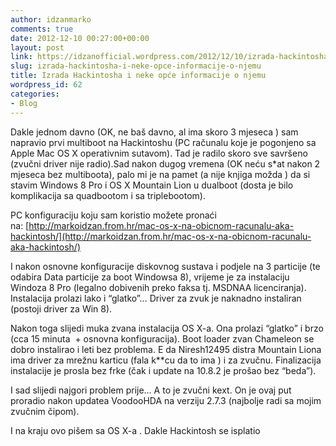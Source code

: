 ```yaml
---
author: idzanmarko
comments: true
date: 2012-12-10 00:27:00+00:00
layout: post
link: https://idzanofficial.wordpress.com/2012/12/10/izrada-hackintosha-i-neke-opce-informacije-o-njemu/
slug: izrada-hackintosha-i-neke-opce-informacije-o-njemu
title: Izrada Hackintosha i neke opće informacije o njemu
wordpress_id: 62
categories:
- Blog
---
```


Dakle jednom davno (OK, ne baš davno, al ima skoro 3 mjeseca ) sam napravio prvi multiboot na Hackintoshu (PC računalu koje je pogonjeno sa Apple Mac OS X operativnim sutavom). Tad je radilo skoro sve savršeno (zvučni driver nije radio).Sad nakon dugog vremena (OK neću s*at nakon 2 mjeseca bez multiboota), palo mi je na pamet (a nije knjiga možda ) da si stavim Windows 8 Pro i OS X Mountain Lion u dualboot (dosta je bilo komplikacija sa quadbootom i sa triplebootom).  
  
PC konfiguraciju koju sam koristio možete pronaći na: [http://markoidzan.from.hr/mac-os-x-na-obicnom-racunalu-aka-hackintosh/](http://markoidzan.from.hr/mac-os-x-na-obicnom-racunalu-aka-hackintosh/)  
  
I nakon osnovne konfiguracije diskovnog sustava i podjele na 3 particije (te odabira Data particije za boot Windowsa 8), vrijeme je za instalaciju Windoza 8 Pro (legalno dobivenih preko faksa tj. MSDNAA licenciranja). Instalacija prolazi lako i “glatko”… Driver za zvuk je naknadno instaliran (postoji driver za Win 8).  
  
Nakon toga slijedi muka zvana instalacija OS X-a. Ona prolazi “glatko” i brzo (cca 15 minuta  + osnovna konfiguracija). Boot loader zvan Chameleon se dobro instalirao i leti bez problema. E da Niresh12495 distra Mountain Liona ima driver za mrežnu karticu (fala k**cu da to ima ) i za zvučnu. Finalizacija instalacije je prosla bez frke (čak i update na 10.8.2 je prošao bez “beda”).  
  
I sad slijedi najgori problem prije… A to je zvučni kext. On je ovaj put proradio nakon updatea VoodooHDA na verziju 2.7.3 (najbolje radi sa mojim zvučnim čipom).  
  
I na kraju ovo pišem sa OS X-a . Dakle Hackintosh se isplatio

